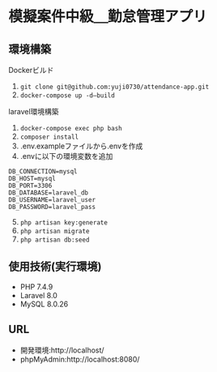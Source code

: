 # 模擬案件中級＿勤怠管理アプリ

## 環境構築

Dockerビルド 
 1. `git clone git@github.com:yuji0730/attendance-app.git`
 2. `docker-compose up -d—build`
 
laravel環境構築 
1. `docker-compose exec php bash`
2. `composer install`
3. .env.exampleファイルから.envを作成
4. .envに以下の環境変数を追加
```env
DB_CONNECTION=mysql
DB_HOST=mysql
DB_PORT=3306
DB_DATABASE=laravel_db
DB_USERNAME=laravel_user
DB_PASSWORD=laravel_pass
```
5. `php artisan key:generate`
6. `php artisan migrate` 
7. `php artisan db:seed`


## 使用技術(実行環境)
* PHP 7.4.9
* Laravel 8.0
* MySQL 8.0.26



 
## URL 
* 開発環境:http://localhost/ 
* phpMyAdmin:http://localhost:8080/
